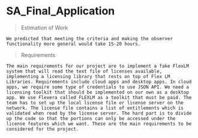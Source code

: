 # SA_Final_Application

> Estimation of Work

    We predicted that meeting the criteria and making the observer functionality more general would take 15-20 hours.

> Requirements

    The main requirements for our project are to implement a fake FlexLM system that will read the text file of licenses available, implementing a licensing library that rests on top of Flex LM Libraries. Requirements include cloud apps and desktop apps. In cloud apps, we require some type of credentials to use JSON API. We need a licensing toolkit that should be implemented on our own as a desktop app. We use Flexera called FLEXLM as a toolkit that must be paid. The team has to set up the local license file or license server on the network. The license file contains a list of entitlements which is validated when read by the license server. The hard part is to divide up the code so that the portions can only be accessed under the license features which we want. These are the main requirements to be considered for the project.
